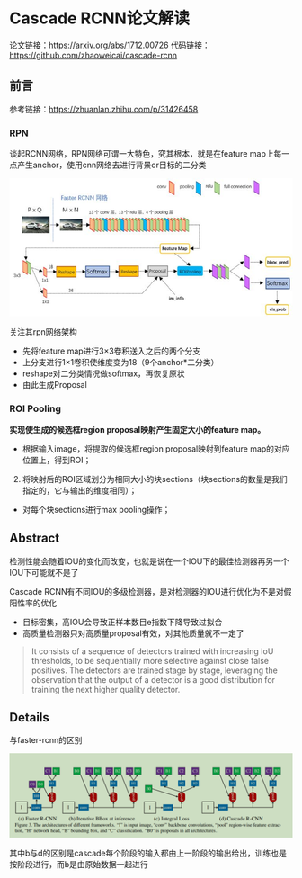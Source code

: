 # Cascade RCNN论文解读

论文链接：https://arxiv.org/abs/1712.00726
代码链接：https://github.com/zhaoweicai/cascade-rcnn

## 前言

参考链接：https://zhuanlan.zhihu.com/p/31426458

### RPN

谈起RCNN网络，RPN网络可谓一大特色，究其根本，就是在feature map上每一点产生anchor，使用cnn网络去进行背景or目标的二分类

![](img/Faster-rcnn.jpg)

关注其rpn网络架构

- 先将feature map进行3$\times$3卷积送入之后的两个分支
- 上分支进行1$\times$1卷积使维度变为18（9个anchor*二分类）
- reshape对二分类情况做softmax，再恢复原状
- 由此生成Proposal

### ROI Pooling

**实现使生成的候选框region proposal映射产生固定大小的feature map。**

- 根据输入image，将提取的候选框region proposal映射到feature map的对应位置上，得到ROI；
2. 将映射后的ROI区域划分为相同大小的块sections（块sections的数量是我们指定的，它与输出的维度相同）；
- 对每个块sections进行max pooling操作；

## Abstract

检测性能会随着IOU的变化而改变，也就是说在一个IOU下的最佳检测器再另一个IOU下可能就不是了

Cascade RCNN有不同IOU的多级检测器，是对检测器的IOU进行优化为不是对假阳性率的优化

- 目标密集，高IOU会导致正样本数目e指数下降导致过拟合
- 高质量检测器只对高质量proposal有效，对其他质量就不一定了

> It consists of a sequence of detectors trained with increasing IoU thresholds, to be sequentially more selective against close false positives. The detectors are trained stage by stage, leveraging the observation that the output of a detector is a good distribution for training the next higher quality detector.

## Details

与faster-rcnn的区别

![](img\cascadercnn.png)

其中b与d的区别是cascade每个阶段的输入都由上一阶段的输出给出，训练也是按阶段进行，而b是由原始数据一起进行

